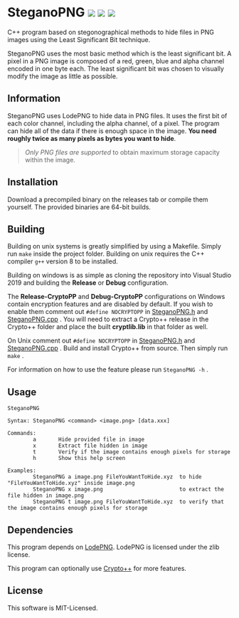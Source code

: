 SteganoPNG
![](https://img.shields.io/github/downloads/Dola-Shuvi/SteganoPNG/total?color=brightgreen)
![](https://img.shields.io/github/v/release/Dola-Shuvi/SteganoPNG?include_prereleases)
![](https://img.shields.io/badge/platform-linux--64%20%7C%20win--32%20%7C%20win--64-lightgray)
=================

C++ program based on stegonographical methods to hide files in PNG images using the Least Significant Bit technique.

SteganoPNG uses the most basic method which is the least significant bit. A pixel in a PNG image is composed of a red, green, blue and alpha channel encoded in one byte each.
 The least significant bit was chosen to visually modify the image as little as possible.


Information
-----------

SteganoPNG uses LodePNG to hide data in PNG files. It uses the first bit of each color channel, including the alpha channel, of a pixel. 
The program can hide all of the data if there is enough space in the image. **You need roughly twice as many pixels as bytes you want to hide**.

> *Only PNG files are supported* to obtain maximum storage capacity within the image.

Installation
------------

Download a precompiled binary on the releases tab or compile them yourself. The provided binaries are 64-bit builds.

Building
-----

Building on unix systems is greatly simplified by using a Makefile.  Simply run `make` inside the project folder. Building on unix requires the C++ compiler `g++` version 8 to be installed.

Building on windows is as simple as cloning the repository into Visual Studio 2019 and building the **Release** or **Debug** configuration.

The **Release-CryptoPP** and **Debug-CryptoPP** configurations on Windows contain encryption features and are disabled by default. If you wish to enable them comment out `#define NOCRYPTOPP` in [SteganoPNG.h](https://github.com/Dola-Shuvi/SteganoPNG/blob/master/Steganography/SteganoPNG.h) and [SteganoPNG.cpp](https://github.com/Dola-Shuvi/SteganoPNG/blob/master/Steganography/SteganoPNG.cpp) . 
You will need to extract a Crypto++ release in the Crypto++ folder and place the built **cryptlib.lib** in that folder as well.

On Unix comment out `#define NOCRYPTOPP` in [SteganoPNG.h](https://github.com/Dola-Shuvi/SteganoPNG/blob/master/Steganography/SteganoPNG.h) and [SteganoPNG.cpp](https://github.com/Dola-Shuvi/SteganoPNG/blob/master/Steganography/SteganoPNG.cpp) . Build and install Crypto++ from source. Then simply run `make` .

 For information on how to use the feature please run `SteganoPNG -h` .

Usage
-----

```
SteganoPNG

Syntax: SteganoPNG <command> <image.png> [data.xxx]

Commands:
        a       Hide provided file in image
        x       Extract file hidden in image
        t       Verify if the image contains enough pixels for storage
        h       Show this help screen

Examples:
        SteganoPNG a image.png FileYouWantToHide.xyz  to hide "FileYouWantToHide.xyz" inside image.png
        SteganoPNG x image.png                        to extract the file hidden in image.png
        SteganoPNG t image.png FileYouWantToHide.xyz  to verify that the image contains enough pixels for storage
```

Dependencies
-------

This program depends on [LodePNG](https://github.com/lvandeve/lodepng).
LodePNG is licensed under the zlib license.

This program can optionally use [Crypto++](https://github.com/weidai11/cryptopp) for more features.


License
-------

This software is MIT-Licensed.
